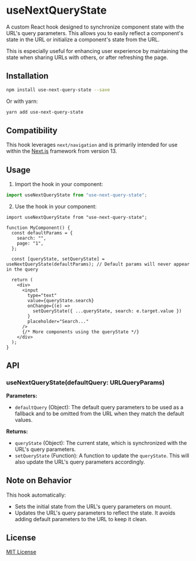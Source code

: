 # useNextQueryState

A custom React hook designed to synchronize component state with the URL's query parameters. This allows you to easily reflect a component's state in the URL or initialize a component's state from the URL.

This is especially useful for enhancing user experience by maintaining the state when sharing URLs with others, or after refreshing the page.

## Installation

```bash
npm install use-next-query-state --save
```

Or with yarn:

```bash
yarn add use-next-query-state
```

## Compatibility

This hook leverages `next/navigation` and is primarily intended for use within the [Next.js](https://nextjs.org/) framework from version 13.

## Usage

1. Import the hook in your component:

```jsx
import useNextQueryState from "use-next-query-state";
```

2. Use the hook in your component:

```tsx
import useNextQueryState from "use-next-query-state";

function MyComponent() {
  const defaultParams = {
    search: "",
    page: "1",
  };

  const [queryState, setQueryState] = useNextQueryState(defaultParams); // Default params will never appear in the query

  return (
    <div>
      <input
        type="text"
        value={queryState.search}
        onChange={(e) =>
          setQueryState({ ...queryState, search: e.target.value })
        }
        placeholder="Search..."
      />
      {/* More components using the queryState */}
    </div>
  );
}
```

## API

### useNextQueryState(defaultQuery: URLQueryParams)

**Parameters:**

- `defaultQuery` (Object): The default query parameters to be used as a fallback and to be omitted from the URL when they match the default values.

**Returns:**

- `queryState` (Object): The current state, which is synchronized with the URL's query parameters.
- `setQueryState` (Function): A function to update the `queryState`. This will also update the URL's query parameters accordingly.

## Note on Behavior

This hook automatically:

- Sets the initial state from the URL's query parameters on mount.
- Updates the URL's query parameters to reflect the state. It avoids adding default parameters to the URL to keep it clean.

## License

[MIT License](./LICENSE)
